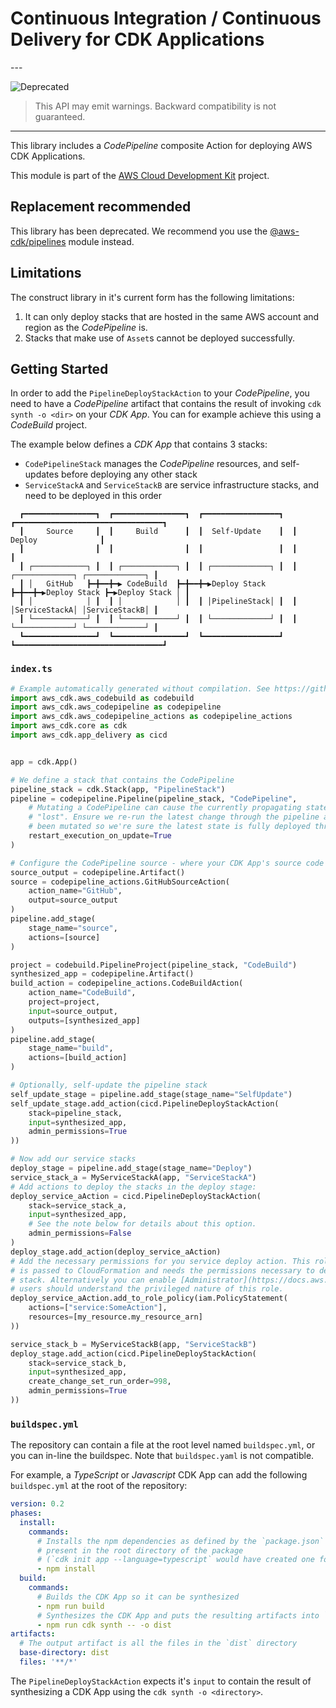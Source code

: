 # Continuous Integration / Continuous Delivery for CDK Applications

<!--BEGIN STABILITY BANNER-->---


![Deprecated](https://img.shields.io/badge/deprecated-critical.svg?style=for-the-badge)

> This API may emit warnings. Backward compatibility is not guaranteed.

---
<!--END STABILITY BANNER-->

This library includes a *CodePipeline* composite Action for deploying AWS CDK Applications.

This module is part of the [AWS Cloud Development Kit](https://github.com/aws/aws-cdk) project.

## Replacement recommended

This library has been deprecated. We recommend you use the
[@aws-cdk/pipelines](https://docs.aws.amazon.com/cdk/api/latest/docs/pipelines-readme.html) module instead.

## Limitations

The construct library in it's current form has the following limitations:

1. It can only deploy stacks that are hosted in the same AWS account and region as the *CodePipeline* is.
2. Stacks that make use of `Asset`s cannot be deployed successfully.

## Getting Started

In order to add the `PipelineDeployStackAction` to your *CodePipeline*, you need to have a *CodePipeline* artifact that
contains the result of invoking `cdk synth -o <dir>` on your *CDK App*. You can for example achieve this using a
*CodeBuild* project.

The example below defines a *CDK App* that contains 3 stacks:

* `CodePipelineStack` manages the *CodePipeline* resources, and self-updates before deploying any other stack
* `ServiceStackA` and `ServiceStackB` are service infrastructure stacks, and need to be deployed in this order

```plaintext
  ┏━━━━━━━━━━━━━━━━┓  ┏━━━━━━━━━━━━━━━━┓  ┏━━━━━━━━━━━━━━━━━┓  ┏━━━━━━━━━━━━━━━━━━━━━━━━━━━━━━━━━┓
  ┃     Source     ┃  ┃     Build      ┃  ┃  Self-Update    ┃  ┃             Deploy              ┃
  ┃                ┃  ┃                ┃  ┃                 ┃  ┃                                 ┃
  ┃ ┌────────────┐ ┃  ┃ ┌────────────┐ ┃  ┃ ┌─────────────┐ ┃  ┃ ┌─────────────┐ ┌─────────────┐ ┃
  ┃ │   GitHub   ┣━╋━━╋━▶ CodeBuild  ┣━╋━━╋━▶Deploy Stack ┣━╋━━╋━▶Deploy Stack ┣━▶Deploy Stack │ ┃
  ┃ │            │ ┃  ┃ │            │ ┃  ┃ │PipelineStack│ ┃  ┃ │ServiceStackA│ │ServiceStackB│ ┃
  ┃ └────────────┘ ┃  ┃ └────────────┘ ┃  ┃ └─────────────┘ ┃  ┃ └─────────────┘ └─────────────┘ ┃
  ┗━━━━━━━━━━━━━━━━┛  ┗━━━━━━━━━━━━━━━━┛  ┗━━━━━━━━━━━━━━━━━┛  ┗━━━━━━━━━━━━━━━━━━━━━━━━━━━━━━━━━┛
```

### `index.ts`

```python
# Example automatically generated without compilation. See https://github.com/aws/jsii/issues/826
import aws_cdk.aws_codebuild as codebuild
import aws_cdk.aws_codepipeline as codepipeline
import aws_cdk.aws_codepipeline_actions as codepipeline_actions
import aws_cdk.core as cdk
import aws_cdk.app_delivery as cicd


app = cdk.App()

# We define a stack that contains the CodePipeline
pipeline_stack = cdk.Stack(app, "PipelineStack")
pipeline = codepipeline.Pipeline(pipeline_stack, "CodePipeline",
    # Mutating a CodePipeline can cause the currently propagating state to be
    # "lost". Ensure we re-run the latest change through the pipeline after it's
    # been mutated so we're sure the latest state is fully deployed through.
    restart_execution_on_update=True
)

# Configure the CodePipeline source - where your CDK App's source code is hosted
source_output = codepipeline.Artifact()
source = codepipeline_actions.GitHubSourceAction(
    action_name="GitHub",
    output=source_output
)
pipeline.add_stage(
    stage_name="source",
    actions=[source]
)

project = codebuild.PipelineProject(pipeline_stack, "CodeBuild")
synthesized_app = codepipeline.Artifact()
build_action = codepipeline_actions.CodeBuildAction(
    action_name="CodeBuild",
    project=project,
    input=source_output,
    outputs=[synthesized_app]
)
pipeline.add_stage(
    stage_name="build",
    actions=[build_action]
)

# Optionally, self-update the pipeline stack
self_update_stage = pipeline.add_stage(stage_name="SelfUpdate")
self_update_stage.add_action(cicd.PipelineDeployStackAction(
    stack=pipeline_stack,
    input=synthesized_app,
    admin_permissions=True
))

# Now add our service stacks
deploy_stage = pipeline.add_stage(stage_name="Deploy")
service_stack_a = MyServiceStackA(app, "ServiceStackA")
# Add actions to deploy the stacks in the deploy stage:
deploy_service_aAction = cicd.PipelineDeployStackAction(
    stack=service_stack_a,
    input=synthesized_app,
    # See the note below for details about this option.
    admin_permissions=False
)
deploy_stage.add_action(deploy_service_aAction)
# Add the necessary permissions for you service deploy action. This role is
# is passed to CloudFormation and needs the permissions necessary to deploy
# stack. Alternatively you can enable [Administrator](https://docs.aws.amazon.com/IAM/latest/UserGuide/access_policies_job-functions.html#jf_administrator) permissions above,
# users should understand the privileged nature of this role.
deploy_service_aAction.add_to_role_policy(iam.PolicyStatement(
    actions=["service:SomeAction"],
    resources=[my_resource.my_resource_arn]
))

service_stack_b = MyServiceStackB(app, "ServiceStackB")
deploy_stage.add_action(cicd.PipelineDeployStackAction(
    stack=service_stack_b,
    input=synthesized_app,
    create_change_set_run_order=998,
    admin_permissions=True
))
```

### `buildspec.yml`

The repository can contain a file at the root level named `buildspec.yml`, or
you can in-line the buildspec. Note that `buildspec.yaml` is not compatible.

For example, a *TypeScript* or *Javascript* CDK App can add the following `buildspec.yml`
at the root of the repository:

```yml
version: 0.2
phases:
  install:
    commands:
      # Installs the npm dependencies as defined by the `package.json` file
      # present in the root directory of the package
      # (`cdk init app --language=typescript` would have created one for you)
      - npm install
  build:
    commands:
      # Builds the CDK App so it can be synthesized
      - npm run build
      # Synthesizes the CDK App and puts the resulting artifacts into `dist`
      - npm run cdk synth -- -o dist
artifacts:
  # The output artifact is all the files in the `dist` directory
  base-directory: dist
  files: '**/*'
```

The `PipelineDeployStackAction` expects it's `input` to contain the result of
synthesizing a CDK App using the `cdk synth -o <directory>`.
